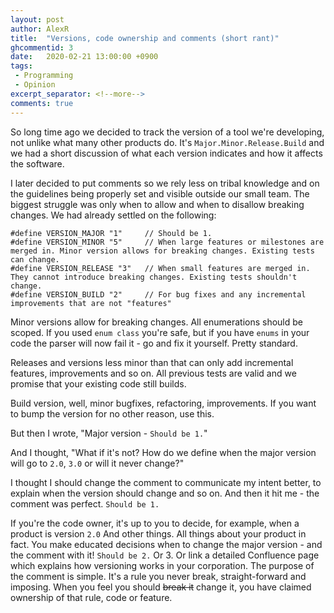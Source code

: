 ```yaml
---
layout: post
author: AlexR
title:  "Versions, code ownership and comments (short rant)"
ghcommentid: 3
date:   2020-02-21 13:00:00 +0900
tags:
 - Programming
 - Opinion
excerpt_separator: <!--more-->
comments: true
---
```


So long time ago we decided to track the version of a tool we're developing<!--more-->, not unlike what many other products do. It's `Major.Minor.Release.Build` and we had a short discussion of what each version indicates and how it affects the software.



I later decided to put comments so we rely less on tribal knowledge and on the guidelines being properly set and visible outside our small team. The biggest struggle was only when to allow and when to disallow breaking changes. We had already settled on the following:

```
#define VERSION_MAJOR "1"     // Should be 1.
#define VERSION_MINOR "5"     // When large features or milestones are merged in. Minor version allows for breaking changes. Existing tests can change.
#define VERSION_RELEASE "3"   // When small features are merged in. They cannot introduce breaking changes. Existing tests shouldn't change.
#define VERSION_BUILD "2"     // For bug fixes and any incremental improvements that are not "features"
```



Minor versions allow for breaking changes. All enumerations should be scoped. If you used `enum class` you're safe, but if you have `enums` in your code the parser will now fail it - go and fix it yourself. Pretty standard.

Releases and versions less minor than that can only add incremental features, improvements and so on. All previous tests are valid and we promise that your existing code still builds.

Build version, well, minor bugfixes, refactoring, improvements. If you want to bump the version for no other reason, use this.



But then I wrote, "Major version - `Should be 1.`"



And I thought, "What if it's not? How do we define when the major version will go to `2.0`, `3.0` or will it never change?"



I thought I should change the comment to communicate my intent better, to explain when the version should change and so on. And then it hit me - the comment was perfect. `Should be 1.`



If you're the code owner, it's up to you to decide, for example, when a product is version `2.0` And other things. All things about your product in fact. You make educated decisions when to change the major version - and the comment with it! `Should be 2.` Or 3. Or link a detailed Confluence page which explains how versioning works in your corporation. The purpose of the comment is simple. It's a rule you never break, straight-forward and imposing. When you feel you should ~~break it~~ change it, you have claimed ownership of that rule, code or feature.
